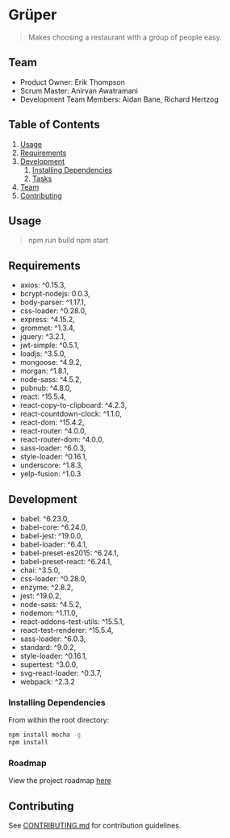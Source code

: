 # Grüper

> Makes choosing a restaurant with a group of people easy.

## Team

  - Product Owner: Erik Thompson
  - Scrum Master: Anirvan Awatramani
  - Development Team Members: Aidan Bane, Richard Hertzog

## Table of Contents

1. [Usage](#Usage)
1. [Requirements](#requirements)
1. [Development](#development)
    1. [Installing Dependencies](#installing-dependencies)
    1. [Tasks](#tasks)
1. [Team](#team)
1. [Contributing](#contributing)

## Usage

>npm run build
>npm start

## Requirements

- axios: ^0.15.3,
- bcrypt-nodejs: 0.0.3,
- body-parser: ^1.17.1,
- css-loader: ^0.28.0,
- express: ^4.15.2,
- grommet: ^1.3.4,
- jquery: ^3.2.1,
- jwt-simple: ^0.5.1,
- loadjs: ^3.5.0,
- mongoose: ^4.9.2,
- morgan: ^1.8.1,
- node-sass: ^4.5.2,
- pubnub: ^4.8.0,
- react: ^15.5.4,
- react-copy-to-clipboard: ^4.2.3,
- react-countdown-clock: ^1.1.0,
- react-dom: ^15.4.2,
- react-router: ^4.0.0,
- react-router-dom: ^4.0.0,
- sass-loader: ^6.0.3,
- style-loader: ^0.16.1,
- underscore: ^1.8.3,
- yelp-fusion: ^1.0.3

## Development
- babel: ^6.23.0,
- babel-core: ^6.24.0,
- babel-jest: ^19.0.0,
- babel-loader: ^6.4.1,
- babel-preset-es2015: ^6.24.1,
- babel-preset-react: ^6.24.1,
- chai: ^3.5.0,
- css-loader: ^0.28.0,
- enzyme: ^2.8.2,
- jest: ^19.0.2,
- node-sass: ^4.5.2,
- nodemon: ^1.11.0,
- react-addons-test-utils: ^15.5.1,
- react-test-renderer: ^15.5.4,
- sass-loader: ^6.0.3,
- standard: ^9.0.2,
- style-loader: ^0.16.1,
- supertest: ^3.0.0,
- svg-react-loader: ^0.3.7,
- webpack: ^2.3.2

### Installing Dependencies
From within the root directory:

```sh
npm install mocha -g
npm install
```

### Roadmap
View the project roadmap [here](https://waffle.io/commandQ/grouper)


## Contributing
See [CONTRIBUTING.md](CONTRIBUTING.md) for contribution guidelines.

